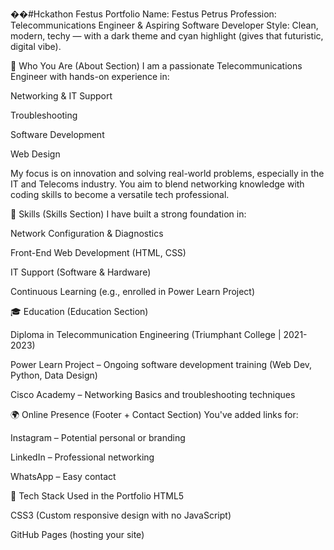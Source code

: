 ��# H c k a t h o n 
 
 Festus Portfolio 
Name: Festus Petrus 
Profession: Telecommunications Engineer & Aspiring Software Developer
Style: Clean, modern, techy — with a dark theme and cyan highlight (gives that futuristic, digital vibe).

💼 Who You Are (About Section)
I am  a passionate Telecommunications Engineer with hands-on experience in:

Networking & IT Support

Troubleshooting

Software Development

Web Design

My focus is on innovation and solving real-world problems, especially in the IT and Telecoms industry. You aim to blend networking knowledge with coding skills to become a versatile tech professional.

🧠 Skills (Skills Section)
I have built a strong foundation in:

Network Configuration & Diagnostics

Front-End Web Development (HTML, CSS)

IT Support (Software & Hardware)

Continuous Learning (e.g., enrolled in Power Learn Project)

🎓 Education (Education Section)

Diploma in Telecommunication Engineering (Triumphant College | 2021-2023)

Power Learn Project – Ongoing software development training (Web Dev, Python, Data Design)

Cisco Academy – Networking Basics and troubleshooting techniques

🌍 Online Presence (Footer + Contact Section)
You've added links for:


Instagram – Potential personal or branding

LinkedIn – Professional networking

WhatsApp – Easy contact

🔧 Tech Stack Used in the Portfolio
HTML5

CSS3 (Custom responsive design with no JavaScript)

GitHub Pages (hosting your site)
